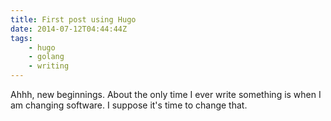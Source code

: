 ```yaml
---
title: First post using Hugo
date: 2014-07-12T04:44:44Z
tags:
    - hugo
    - golang
    - writing
---
```


Ahhh, new beginnings. About the only time I ever write something is when I am changing software. I suppose it's time to change that.

